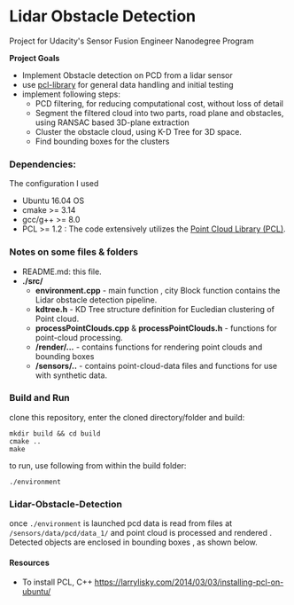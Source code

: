 # Lidar Obstacle Detection

Project for Udacity's Sensor Fusion Engineer Nanodegree Program

**Project Goals**

* Implement Obstacle detection on PCD from a lidar sensor
* use [pcl-library](http://pointclouds.org/) for general data handling and initial testing
* implement following steps:
  * PCD filtering, for reducing computational cost, without loss of detail
  * Segment the filtered cloud into two parts, road plane and obstacles, using RANSAC based 3D-plane extraction
  * Cluster the obstacle cloud, using K-D Tree for 3D space.
  * Find bounding boxes for the clusters


### Dependencies:

The configuration I used

* Ubuntu 16.04 OS
* cmake >= 3.14
* gcc/g++ >= 8.0
* PCL >= 1.2 : The code extensively utilizes the [Point Cloud Library (PCL)](http://pointclouds.org/).





### Notes on some files & folders

* README.md: this file.
* **./src/**
  * **environment.cpp** - main function , city Block function contains the Lidar obstacle detection pipeline.
  * **kdtree.h** - KD Tree structure definition for Eucledian clustering of Point cloud.
  * **processPointClouds.cpp** & **processPointClouds.h** - functions for point-cloud processing.
  * **/render/...** - contains functions for rendering point clouds and bounding boxes 
  * **/sensors/..** - contains point-cloud-data files and functions for use with synthetic data.

### Build and Run

clone this repository, enter the cloned directory/folder and build:

```
mkdir build && cd build
cmake ..
make
```

to run, use following from within the build folder:

```
./environment
```


### Lidar-Obstacle-Detection

once `./environment` is launched pcd data is read from files at `/sensors/data/pcd/data_1/` and  point cloud is processed and rendered . Detected objects are enclosed in bounding boxes , as shown below.



#### Resources

* To install PCL, C++ https://larrylisky.com/2014/03/03/installing-pcl-on-ubuntu/
